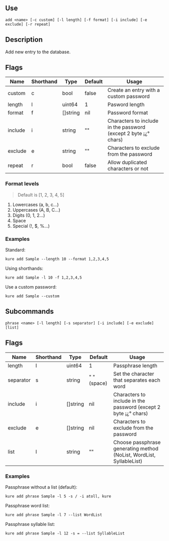 ## Use

`add <name> [-c custom] [-l length] [-f format] [-i include] [-e exclude] [-r repeat]`

## Description

Add new entry to the database.

## Flags

|  Name     | Shorthand |     Type      |    Default    |                           Usage                                       |
|-----------|-----------|---------------|---------------|-----------------------------------------------------------------------|
| custom    | c         | bool          | false         | Create an entry with a custom password                                |
| length    | l         | uint64        | 1             | Pasword length                                                        |
| format    | f         | []string      | nil           | Password format                                                       |
| include   | i         | string        | ""            | Characters to include in the password (except 2 byte ¡¿° chars)       |
| exclude   | e         | string        | ""            | Characters to exclude from the password                               |
| repeat    | r         | bool          | false         | Allow duplicated characters or not                                    |

### Format levels

> Default is [1, 2, 3, 4, 5]

1. Lowercases (a, b, c...)
2. Uppercases (A, B, C...)
3. Digits (0, 1, 2...)
4. Space
5. Special (!, $, %...)

### Examples

Standard:
```
kure add Sample --length 10 --format 1,2,3,4,5
```

Using shorthands:
```
kure add Sample -l 10 -f 1,2,3,4,5
```

Use a custom password:
```
kure add Sample --custom
```

## Subcommands

`phrase <name> [-l length] [-s separator] [-i include] [-e exclude] [list]`

## Flags

|  Name     | Shorthand |     Type      |    Default    |                           Usage                                       |
|-----------|-----------|---------------|---------------|-----------------------------------------------------------------------|
| length    | l         | uint64        | 1             | Passphrase length                                                     |
| separator | s         | string        | " " (space)   | Set the character that separates each word                            |
| include   | i         | []string      | nil           | Characters to include in the password (except 2 byte ¡¿° chars)       |
| exclude   | e         | []string      | nil           | Characters to exclude from the password                               |
| list      | l         | string        | ""            | Choose passphrase generating method (NoList, WordList, SyllableList)  |

### Examples

Passphrase without a list (default):
```
kure add phrase Sample -l 5 -s / -i atoll, kure
```

Passphrase word list:
```
kure add phrase Sample -l 7 --list WordList
```

Passphrase syllable list:
```
kure add phrase Sample -l 12 -s = --list SyllableList
```